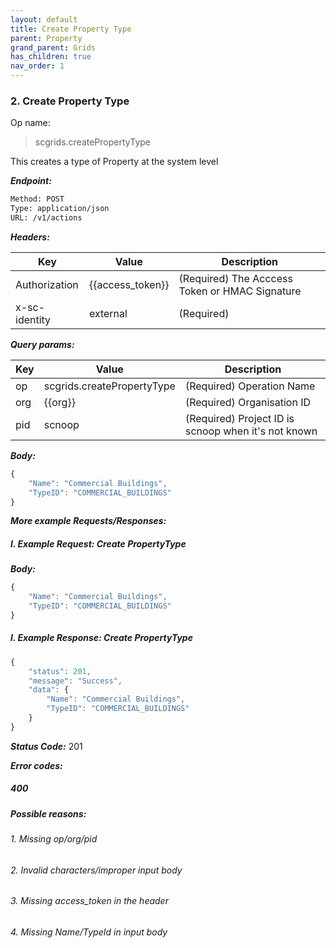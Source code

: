 ```yaml
---
layout: default
title: Create Property Type
parent: Property
grand_parent: Grids
has_children: true
nav_order: 1
---
```



### 2. Create Property Type


Op name:

> scgrids.createPropertyType

This creates a type of Property at the system level


***Endpoint:***

```bash
Method: POST
Type: application/json
URL: /v1/actions
```


***Headers:***

| Key | Value | Description |
| --- | ------|-------------|
| Authorization | {{access_token}} | (Required) The Acccess Token or HMAC Signature |
| x-sc-identity | external | (Required) |



***Query params:***

| Key | Value | Description |
| --- | ------|-------------|
| op | scgrids.createPropertyType | (Required) Operation Name |
| org | {{org}} | (Required) Organisation ID |
| pid | scnoop | (Required) Project ID is scnoop when it's not known |



***Body:***

```js        
{
    "Name": "Commercial Buildings",
    "TypeID": "COMMERCIAL_BUILDINGS"
}
```



***More example Requests/Responses:***


##### I. Example Request: Create PropertyType

***Body:***

```js        
{
    "Name": "Commercial Buildings",
    "TypeID": "COMMERCIAL_BUILDINGS"
}
```

##### I. Example Response: Create PropertyType
```js
{
    "status": 201,
    "message": "Success",
    "data": {
        "Name": "Commercial Buildings",
        "TypeID": "COMMERCIAL_BUILDINGS"
    }
}
```


***Status Code:*** 201


***Error codes:***

##### 400

##### Possible reasons:

###### 1. Missing op/org/pid

###### 2. Invalid characters/improper input body

###### 3. Missing access_token in the header

###### 4. Missing Name/TypeId in input body


<br>
